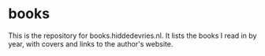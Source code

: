 # books

This is the repository for books.hiddedevries.nl. It lists the books I read in by year, with covers and links to the author's website.